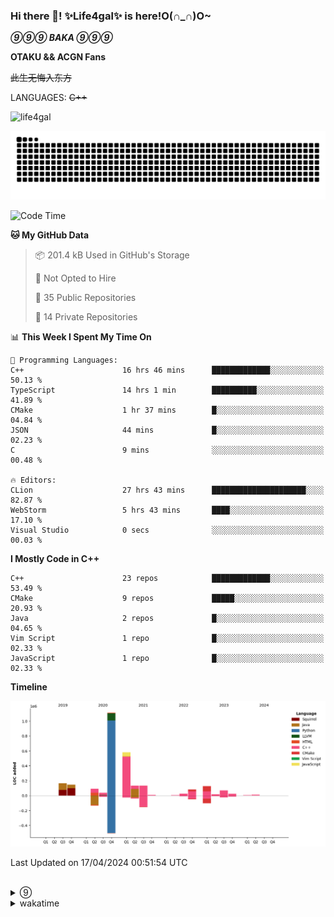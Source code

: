 ### Hi there 👋! ✨Life4gal✨ is here!O(∩_∩)O~

_**⑨⑨⑨ BAKA ⑨⑨⑨**_

**OTAKU && ACGN Fans**

~~此生无悔入东方~~

LANGUAGES: ~~C++~~

<p align="left"> <img src="https://komarev.com/ghpvc/?username=life4gal&label=Profile%20views&color=0e75b6&style=flat" alt="life4gal" /> </p>

![github contribution grid snake animation](https://raw.githubusercontent.com/Life4gal/Life4gal/snake_branch/github-contribution-grid-snake.svg)

<!--START_SECTION:waka-->
![Code Time](http://img.shields.io/badge/Code%20Time-4%2C506%20hrs%2039%20mins-blue)

**🐱 My GitHub Data** 

> 📦 201.4 kB Used in GitHub's Storage 
 > 
> 🚫 Not Opted to Hire
 > 
> 📜 35 Public Repositories 
 > 
> 🔑 14 Private Repositories 
 > 
📊 **This Week I Spent My Time On** 

```text
💬 Programming Languages: 
C++                      16 hrs 46 mins      █████████████░░░░░░░░░░░░   50.13 % 
TypeScript               14 hrs 1 min        ██████████░░░░░░░░░░░░░░░   41.89 % 
CMake                    1 hr 37 mins        █░░░░░░░░░░░░░░░░░░░░░░░░   04.84 % 
JSON                     44 mins             █░░░░░░░░░░░░░░░░░░░░░░░░   02.23 % 
C                        9 mins              ░░░░░░░░░░░░░░░░░░░░░░░░░   00.48 % 

🔥 Editors: 
CLion                    27 hrs 43 mins      █████████████████████░░░░   82.87 % 
WebStorm                 5 hrs 43 mins       ████░░░░░░░░░░░░░░░░░░░░░   17.10 % 
Visual Studio            0 secs              ░░░░░░░░░░░░░░░░░░░░░░░░░   00.03 % 
```

**I Mostly Code in C++** 

```text
C++                      23 repos            █████████████░░░░░░░░░░░░   53.49 % 
CMake                    9 repos             █████░░░░░░░░░░░░░░░░░░░░   20.93 % 
Java                     2 repos             █░░░░░░░░░░░░░░░░░░░░░░░░   04.65 % 
Vim Script               1 repo              █░░░░░░░░░░░░░░░░░░░░░░░░   02.33 % 
JavaScript               1 repo              █░░░░░░░░░░░░░░░░░░░░░░░░   02.33 % 
```



**Timeline**

![Lines of Code chart](https://raw.githubusercontent.com/Life4gal/Life4gal/main/assets/bar_graph.png)


 Last Updated on 17/04/2024 00:51:54 UTC
<!--END_SECTION:waka-->

<img src="https://wakatime.com/share/@Life4gal/86c21846-f841-4004-aed1-e1165eb797d6.svg?sanitize=true" alt=""/>
<img src="https://github-profile-trophy.vercel.app/?username=life4gal" alt=""/>

<details>
	<summary>⑨</summary>
	<img src="./images/⑨.jpg" alt="life4gal" />
</details>

<details>
	<summary>wakatime</summary>
	<img src="https://wakatime.com/share/@Life4gal/404666b2-d1ff-4388-94e0-a1935d341f14.svg?sanitize=true" alt=""/>
	<img src="https://wakatime.com/share/@Life4gal/972212ce-6084-4d98-a326-1997606ddf37.svg?sanitize=true" alt=""/>
	<img src="https://wakatime.com/share/@Life4gal/7ae4ead0-e1fd-412a-afcb-da977a5ae5e9.svg?sanitize=true" alt=""/>
</details>
